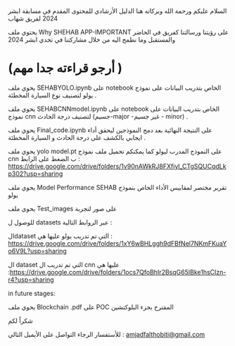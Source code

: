 السلام عليكم ورحمة الله وبركاته 
هنا الدليل الأرشادي للمحتوى المقدم في مسابقة ابشر 2024 لفريق شهاب

يحتوي ملف Why SHEHAB APP-IMPORTANT على رؤيتنا ورسالتنا كفريق في الحاضر والمستقبل وما نطمح اليه من خلال مشاركتنا في تحدي ابشر 2024 
# (أرجو قراءته جدا مهم )

يحوي ملف SEHABYOLO.ipynb على notebook الخاص بتدريب البيانات على نموذج يولو لتصنيف نوع السيارة المخطئة .

يحوي ملف SEHABCNNmodel.ipynb على notebook الخاص بتدريب البيانات على نموذج cnn لتصنيف درجة الحادث (جسيم-major -غير جسيم - minor) .

يحوي ملف Final_code.ipynb على النتيجة النهائية بعد دمج النموذجين ليحقق أداء ايجابي بالكشف على درجة الحادث و السيارة المخطئة .

يحوي ملف yolo model.pt على النموذج المدرب ليولو كما يمكنكم تحميل ملف نموذج cnn ب الضغط على الرابط : https://drive.google.com/drive/folders/1v90nAWkRJ8FXfiyl_CTgSQUCqdLkp302?usp=sharing

يحوي ملف Model Performance SEHAB تقرير مختصر لمقاييس الأداء الخاص بنموذج يولو


يحوي ملف Test_images على صور لتجربة 

للوصول ل datasets  عبر الروابط التالية :

الdataset التي تم تدريب يولو عليها هي : https://drive.google.com/drive/folders/1xY6wBHLggh9dFBfNel7NKmFKuaYo6V9L?usp=sharing

ال dataset التي تم تدريب ال cnn  عليها هي :https://drive.google.com/drive/folders/1ocs7QfoBhIr2BsqG65IBke1hsCIzn-r4?usp=sharing





in future stages: 



يحوي ملف Blockchain .pdf على POC  المقترح بجزء البلوكتشين 

شكراً لكم 


للأستفسار الرجاء التواصل على الأيميل التالي : amjadfalthobiti@gmail.com

